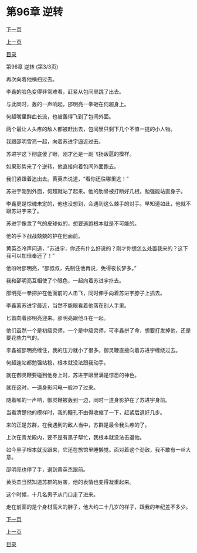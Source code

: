 <h1>第96章   逆转</h1>
            <div><p><a href="./288_%E7%AC%AC97%E7%AB%A0_%E6%94%BE%E4%BD%A0%E4%B8%80%E9%A9%AC.md">下一页</a></p><p><a href="./286_%E7%AC%AC96%E7%AB%A0_%E9%80%86%E8%BD%AC.md">上一页</a></p><p><a href="../">目录</a></p></div>
            <div><p>第96章   逆转 (第3/3页)</p><p>再次向着他横扫过去。</p><p>李鑫的脸色变得非常难看，赶紧从包间里跳了出去。</p><p>与此同时，轰的一声响起，邵明亮一拳砸在何超身上。</p><p>何超嘴里鲜血长流，也被轰得飞到了包间外面。</p><p>两个最让人头疼的敌人都被赶出去，包间里只剩下几个不值一提的小人物。</p><p>我跟邵明雪亮一起，向着苏进宇逼近过去。</p><p>苏进宇这下彻底傻了眼，刚才还是一副飞扬跋扈的模样。</p><p>如果形势来了个逆转，他直接向着包间外面跑去。</p><p>我们紧跟着追出去。黄英杰说道，“看你还往哪里逃！”</p><p>苏进宇刚到外面，何超就站了起来。他的肋骨被打断好几根，勉强能站直身子。</p><p>李鑫更是惊魂未定的，他也没想到，会遇到这么棘手的对手。早知道如此，他就不跟苏进宇来了。</p><p>苏进宇像泄了气的皮球似的，想要逃跑根本就是不可能的。</p><p>他的手下战战兢兢的护在他面前。</p><p>黄英杰冷声问道，“苏进宇，你还有什么好说的？刚才你想怎么处置我来的？这下我可以加倍奉还了！”</p><p>他吩咐邵明亮，“邵叔叔，先制住他再说，免得夜长梦多。”</p><p>我和邵明亮互相使了个眼色，一起向着苏进宇扑去。</p><p>邵明亮一拳把护在他面前的人击飞，同时伸手向着苏进宇脖子上抓去。</p><p>李鑫离苏进宇最近，当然不能眼看着他落在别人手里。</p><p>匕首向着邵明亮迎来。邵明亮跟他斗在一起。</p><p>他们虽然一个是初级灵师，一个是中级灵师，可李鑫拼了命，想要打发掉他，还是要花些力气的。</p><p>李鑫被邵明亮缠住，我的压力就小了很多。御灵鞭直接向着苏进宇缠绕过去。</p><p>何超连站都勉强站稳，根本就没法跟我动手。</p><p>就在御灵鞭要碰到他身上时，苏进宇眼里满是惊恐的神色。</p><p>就在这时，一道身影闪电一般冲了过来。</p><p>随着嘭的一声响，御灵鞭被轰到一边，同时一道身影护在了苏进宇身前。</p><p>当看清楚他的模样时，我的瞳孔不由得收缩了一下，赶紧后退好几步。</p><p>来的正是苏群，在我遇到的敌人当中，苏群是最令我头疼的了。</p><p>上次在青龙殿内，要不是有黑子帮忙，我根本就没法击退他。</p><p>如今黑子根本就没跟来，它还在旅馆里睡懒觉。面对着这个劲敌，我不敢有一丝大意。</p><p>邵明亮也停了手，退到黄英杰跟前。</p><p>黄英杰当然知道苏群的厉害，他的表情也变得凝重起来。</p><p>这个时候，十几名男子从门口走了进来。</p><p>走在前面的是个身材高大的胖子，他大约二十几岁的样子，跟我的年纪差不多少。</p></div>
            <div><p><a href="./288_%E7%AC%AC97%E7%AB%A0_%E6%94%BE%E4%BD%A0%E4%B8%80%E9%A9%AC.md">下一页</a></p><p><a href="./286_%E7%AC%AC96%E7%AB%A0_%E9%80%86%E8%BD%AC.md">上一页</a></p><p><a href="../">目录</a></p></div>